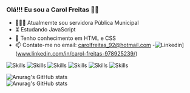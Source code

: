 ### Olá!!! Eu sou a Carol Freitas 👋🚀


- 💼👩‍💼 Atualmemte sou servidora Pública Municipal
- ⏳ Estudando JavaScript 
- 🧠 Tenho conhecimento em HTML e CSS
- 📫 Contate-me no email: carolfreitas_92@hotmail.com
-![Linkedin](https://img.shields.io/badge/LinkedIn-0077B5?style=for-the-badge&logo=linkedin&logoColor=white)](www.linkedin.com/in/carol-freitas-978925239/)


 
![Skills](https://img.shields.io/badge/HTML5-E34F26?style=for-the-badge&logo=html5&logoColor=white)
![Skills](https://img.shields.io/badge/CSS3-1572B6?style=for-the-badge&logo=css3&logoColor=white)
![Skills](https://img.shields.io/badge/JavaScript-323330?style=for-the-badge&logo=javascript&logoColor=F7DF1E)
![Skills](https://img.shields.io/badge/Bootstrap-563D7C?style=for-the-badge&logo=bootstrap&logoColor=white)
![Skills](https://img.shields.io/badge/React-20232A?style=for-the-badge&logo=react&logoColor=61DAFB)
![Skills](https://img.shields.io/badge/Python-14354C?style=for-the-badge&logo=python&logoColor=white)


![Anurag's GitHub stats](	https://github-readme-stats.vercel.app/api?username=carolinefreitasalegre&theme=blue-green)
<br>
![Anurag's GitHub stats](https://github-readme-stats.vercel.app/api/top-langs/?username=carolinefreitasalegre&theme=blue-green)
